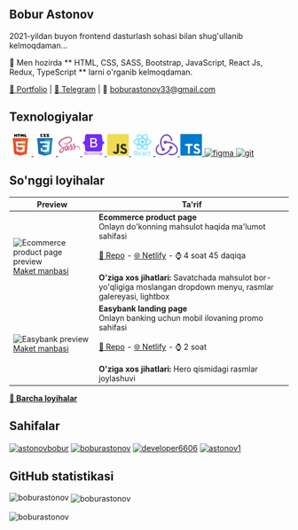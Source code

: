 ## Bobur Astonov

2021-yildan buyon frontend dasturlash sohasi bilan shug'ullanib kelmoqdaman...



🌱 Men hozirda ** HTML, CSS, SASS, Bootstrap, JavaScript, React Js, Redux, TypeScript ** larni o'rganib kelmoqdaman.

[💼 Portfolio](https://boburastonov.netlify.app) | [💬 Telegram](https://t.me/bobur_astonov) | 📧 boburastonov33@gmail.com

## Texnologiyalar
<p align="left">
        <a href="https://www.w3.org/html/" target="_blank" rel="noreferrer">
            <img src="https://raw.githubusercontent.com/devicons/devicon/master/icons/html5/html5-original-wordmark.svg" alt="html5" width="40" height="40"/> 
        </a>
        <a href="https://www.w3schools.com/css/" target="_blank" rel="noreferrer"> <img src="https://raw.githubusercontent.com/devicons/devicon/master/icons/css3/css3-original-wordmark.svg" alt="css3" width="40" height="40"/> 
        </a>
        <a href="https://sass-lang.com" target="_blank" rel="noreferrer">
            <img src="https://raw.githubusercontent.com/devicons/devicon/master/icons/sass/sass-original.svg" alt="sass" width="40" height="40"/> 
        </a> 
        <a href="https://getbootstrap.com" target="_blank" rel="noreferrer">
            <img src="https://raw.githubusercontent.com/devicons/devicon/master/icons/bootstrap/bootstrap-plain-wordmark.svg" alt="bootstrap" width="40" height="40"/> 
        </a>
        <a href="https://developer.mozilla.org/en-US/docs/Web/JavaScript" target="_blank" rel="noreferrer">
            <img src="https://raw.githubusercontent.com/devicons/devicon/master/icons/javascript/javascript-original.svg" alt="javascript" width="40" height="40"/> 
        </a>
        <a href="https://reactjs.org/" target="_blank" rel="noreferrer">
            <img src="https://raw.githubusercontent.com/devicons/devicon/master/icons/react/react-original-wordmark.svg" alt="react" width="40" height="40"/> 
        </a>
        <a href="https://redux.js.org" target="_blank" rel="noreferrer"> 
            <img src="https://raw.githubusercontent.com/devicons/devicon/master/icons/redux/redux-original.svg" alt="redux" width="40" height="40"/> 
        </a>
       <a href="https://www.typescriptlang.org/" target="_blank" rel="noreferrer"> 
            <img src="https://raw.githubusercontent.com/devicons/devicon/master/icons/typescript/typescript-original.svg" alt="typescript" width="40" height="40"/> 
       </a>
        <a href="https://www.figma.com/" target="_blank" rel="noreferrer">
            <img src="https://www.vectorlogo.zone/logos/figma/figma-icon.svg" alt="figma" width="40" height="40"/> 
        </a>
        <a href="https://git-scm.com/" target="_blank" rel="noreferrer">
            <img src="https://www.vectorlogo.zone/logos/git-scm/git-scm-icon.svg" alt="git" width="40" height="40"/> 
        </a>
    </p>
    
## So'nggi loyihalar
| Preview | Ta'rif |
|---|---|
| <img src="https://res.cloudinary.com/dz209s6jk/image/upload/q_auto,w_700/Challenges/fhzpdnabrek50hvhftnl.jpg" alt="Ecommerce product page preview" width="250"/><br>[Maket manbasi](https://www.frontendmentor.io/challenges/ecommerce-product-page-UPsZ9MJp6) | **Ecommerce product page** <br>Onlayn do'konning mahsulot haqida ma'lumot sahifasi <br><br> <a href="https://github.com/boburastonov/ecommerce/">🧾 Repo</a> - <a href="https://ecommerce-astonovb.netlify.app/" target="_blank">🌐 Netlify</a> - ⌚ 4 soat 45 daqiqa<br><br> **O'ziga xos jihatlari:** Savatchada mahsulot bor-yo'qligiga moslangan dropdown menyu, rasmlar galereyasi, lightbox |
| <img src="https://res.cloudinary.com/dz209s6jk/image/upload/q_auto,w_700/Challenges/o4iyywkwjc31epcmsmyo.jpg" alt="Easybank preview" width="250"/><br>[Maket manbasi](https://www.frontendmentor.io/challenges/easybank-landing-page-WaUhkoDN) | **Easybank landing page** <br>Onlayn banking uchun mobil ilovaning promo sahifasi <br><br> <a href="https://github.com/boburastonov/Easy-Bank">🧾 Repo</a> - <a href="https://easybank-astonovb.netlify.app/" target="_blank">🌐 Netlify</a> - ⌚ 2 soat<br><br> **O'ziga xos jihatlari:** Hero qismidagi rasmlar joylashuvi |


**<a href="https://github.com/boburastonov?tab=repositories" target="_blank">💼 Barcha loyihalar</a>**

## Sahifalar
<p align="left">
<a href="https://twitter.com/astonovbobur" target="blank"><img align="center" src="https://raw.githubusercontent.com/rahuldkjain/github-profile-readme-generator/master/src/images/icons/Social/twitter.svg" alt="astonovbobur" height="30" width="40" /></a>
<a href="https://codesandbox.com/boburastonov" target="blank"><img align="center" src="https://raw.githubusercontent.com/rahuldkjain/github-profile-readme-generator/master/src/images/icons/Social/codesandbox.svg" alt="boburastonov" height="30" width="40" /></a>
<a href="https://instagram.com/developer6606" target="blank"><img align="center" src="https://raw.githubusercontent.com/rahuldkjain/github-profile-readme-generator/master/src/images/icons/Social/instagram.svg" alt="developer6606" height="30" width="40" /></a>
<a href="https://www.leetcode.com/astonov1" target="blank"><img align="center" src="https://raw.githubusercontent.com/rahuldkjain/github-profile-readme-generator/master/src/images/icons/Social/leet-code.svg" alt="astonov1" height="30" width="40" /></a>
</p>

## GitHub statistikasi

<p><img align="left" src="https://github-readme-stats.vercel.app/api/top-langs?username=boburastonov&show_icons=true&locale=en&layout=compact" alt="boburastonov" /></p>

<p>&nbsp;<img align="center" src="https://github-readme-stats.vercel.app/api?username=boburastonov&show_icons=true&locale=en" alt="boburastonov" /></p>

<p><img align="center" src="https://github-readme-streak-stats.herokuapp.com/?user=boburastonov&" alt="boburastonov" /></p>

